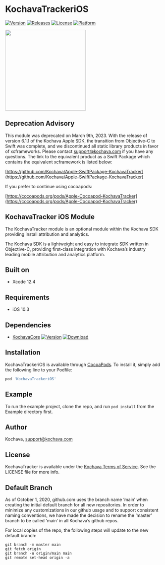 # KochavaTrackeriOS

[![Version](https://img.shields.io/cocoapods/v/KochavaTrackeriOS.svg?style=flat)](http://cocoapods.org/pods/KochavaTrackeriOS)
[![Releases](https://img.shields.io/github/v/release/kochava/Apple-SwiftPackage-KochavaTracker?include_prereleases&sort=semver)](https://github.com/Kochava/Apple-SwiftPackage-KochavaTracker/releases)
[![License](https://img.shields.io/cocoapods/l/KochavaTrackeriOS.svg?style=flat)](http://cocoapods.org/pods/KochavaTrackeriOS)
[![Platform](https://img.shields.io/cocoapods/p/KochavaTrackeriOS.svg?style=flat)](http://cocoapods.org/pods/KochavaTrackeriOS)

<img src="https://storage.googleapis.com/kochava-web/2016/07/Kochava-horizontal-black-800x154.png" width="260" />

## Deprecation Advisory

This module was deprecated on March 9th, 2023.  With the release of version 6.1.1 of the Kochava Apple SDK, the transition from Objective-C to Swift was complete, and we discontinued all static library products in favor of xcframeworks.  Please contact support@kochava.com if you have any questions.  The link to the equivalent product as a Swift Package which contains the equivalent xcframework is listed below:

[https://github.com/Kochava/Apple-SwiftPackage-KochavaTracker](https://github.com/Kochava/Apple-SwiftPackage-KochavaTracker)

If you prefer to continue using cocoapods:

[https://cocoapods.org/pods/Apple-Cocoapod-KochavaTracker](https://cocoapods.org/pods/Apple-Cocoapod-KochavaTracker)

## KochavaTracker iOS Module

The KochavaTracker module is an optional module within the Kochava SDK providing install attribution and analytics.

The Kochava SDK is a lightweight and easy to integrate SDK written in Objective-C, providing first-class integration with Kochava’s industry leading mobile attribution and analytics platform.

## Built on

* Xcode 12.4

## Requirements

* iOS 10.3

## Dependencies

* [KochavaCore](https://cocoapods.org/pods/KochavaCoreiOS)
[![Version](https://img.shields.io/cocoapods/v/KochavaCoreiOS.svg?style=flat)](https://cocoapods.org/pods/KochavaCoreiOS) [![Download](https://img.shields.io/github/v/release/kochava/Apple-SwiftPackage-KochavaCore?include_prereleases&sort=semver)](https://github.com/Kochava/Apple-SwiftPackage-KochavaCore/releases)

## Installation

KochavaTrackeriOS is available through [CocoaPods](http://cocoapods.org).
To install it, simply add the following line to your Podfile:

```ruby
pod 'KochavaTrackeriOS'
```

## Example

To run the example project, clone the repo, and run `pod install` from the Example directory first.

## Author

Kochava, support@kochava.com

## License

KochavaTracker is available under the [Kochava Terms of Service](https://www.kochava.com/terms-of-service/). See the LICENSE file for more info.

## Default Branch

As of October 1, 2020, github.com uses the branch name ‘main’ when creating the initial default branch for all new repositories.  In order to minimize any customizations in our github usage and to support consistent naming conventions, we have made the decision to rename the ‘master’ branch to be called ‘main’ in all Kochava’s github repos.

For local copies of the repo, the following steps will update to the new default branch:

```
git branch -m master main
git fetch origin
git branch -u origin/main main
git remote set-head origin -a
```
